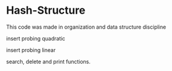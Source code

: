 # Hash-Structure

This code was made in organization and data structure discipline

insert probing quadratic

insert probing linear

search, delete and print functions.
